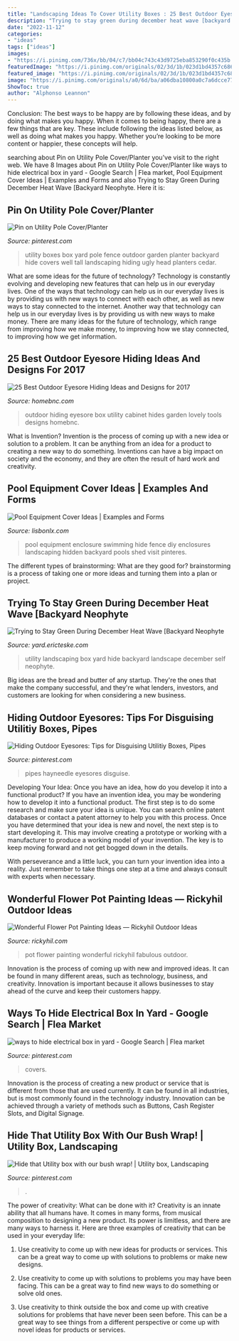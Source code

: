 ```yaml
---
title: "Landscaping Ideas To Cover Utility Boxes : 25 Best Outdoor Eyesore Hiding Ideas And Designs For 2017"
description: "Trying to stay green during december heat wave [backyard neophyte"
date: "2022-11-12"
categories:
- "ideas"
tags: ["ideas"]
images:
- "https://i.pinimg.com/736x/bb/04/c7/bb04c743c43d9725eba853290f0c435b.jpg"
featuredImage: "https://i.pinimg.com/originals/02/3d/1b/023d1bd4357c686c0b417696755cbdb6.jpg"
featured_image: "https://i.pinimg.com/originals/02/3d/1b/023d1bd4357c686c0b417696755cbdb6.jpg"
image: "https://i.pinimg.com/originals/a0/6d/ba/a06dba10800a0c7a6dcce77aa29556a3.jpg"
ShowToc: true
author: "Alphonso Leannon"
---
```



Conclusion: The best ways to be happy are by following these ideas, and by doing what makes you happy.
When it comes to being happy, there are a few things that are key. These include following the ideas listed below, as well as doing what makes you happy. Whether you’re looking to be more content or happier, these concepts will help.

	

		
searching about Pin on Utility Pole Cover/Planter you've visit to the right web. We have 8 Images about Pin on Utility Pole Cover/Planter like ways to hide electrical box in yard - Google Search | Flea market, Pool Equipment Cover Ideas | Examples and Forms and also Trying to Stay Green During December Heat Wave [Backyard Neophyte. Here it is:
		
    
## Pin On Utility Pole Cover/Planter

<img loading=lazy src="https://i.pinimg.com/originals/02/3d/1b/023d1bd4357c686c0b417696755cbdb6.jpg" onerror="this.onerror=null;this.src='https://tse3.mm.bing.net/th?id=OIP.em0l-gWXVqXfDzOqFw8m3QHaNK&amp;pid=15.1';" alt="Pin on Utility Pole Cover/Planter">

_Source: pinterest.com_

>utility boxes box yard pole fence outdoor garden planter backyard hide covers well tall landscaping hiding ugly head planters cedar. 

	

What are some ideas for the future of technology?
Technology is constantly evolving and developing new features that can help us in our everyday lives. One of the ways that technology can help us in our everyday lives is by providing us with new ways to connect with each other, as well as new ways to stay connected to the internet. Another way that technology can help us in our everyday lives is by providing us with new ways to make money. There are many ideas for the future of technology, which range from improving how we make money, to improving how we stay connected, to improving how we get information.

    
## 25 Best Outdoor Eyesore Hiding Ideas And Designs For 2017

<img loading=lazy src="https://cdn.homebnc.com/homeimg/2017/07/07-outdoor-eyesore-hiding-ideas-homebnc.jpg" onerror="this.onerror=null;this.src='https://tse3.mm.bing.net/th?id=OIP.lOq6nJ_GOhn21LyL7R7NywHaLH&amp;pid=15.1';" alt="25 Best Outdoor Eyesore Hiding Ideas and Designs for 2017">

_Source: homebnc.com_

>outdoor hiding eyesore box utility cabinet hides garden lovely tools designs homebnc. 

	

What is Invention?
Invention is the process of coming up with a new idea or solution to a problem. It can be anything from an idea for a product to creating a new way to do something. Inventions can have a big impact on society and the economy, and they are often the result of hard work and creativity.

    
## Pool Equipment Cover Ideas | Examples And Forms

<img loading=lazy src="https://i.pinimg.com/originals/a0/6d/ba/a06dba10800a0c7a6dcce77aa29556a3.jpg" onerror="this.onerror=null;this.src='https://tse4.mm.bing.net/th?id=OIP.qGll3wcDOZZZN6CO24QgewHaJ4&amp;pid=15.1';" alt="Pool Equipment Cover Ideas | Examples and Forms">

_Source: lisbonlx.com_

>pool equipment enclosure swimming hide fence diy enclosures landscaping hidden backyard pools shed visit pinteres. 

	

The different types of brainstorming: What are they good for?
brainstorming is a process of taking one or more ideas and turning them into a plan or project.

    
## Trying To Stay Green During December Heat Wave [Backyard Neophyte

<img loading=lazy src="https://1.bp.blogspot.com/-LJLvIhVnXqE/Vm2CUDTHG5I/AAAAAAAAIP8/mN1D-GwBZ40/s1600/utility%2Bbox%2Blandscaping.JPG" onerror="this.onerror=null;this.src='https://tse3.mm.bing.net/th?id=OIP.Gro1W6wZ7hYzcgYWbv_I6AHaLG&amp;pid=15.1';" alt="Trying to Stay Green During December Heat Wave [Backyard Neophyte">

_Source: yard.ericteske.com_

>utility landscaping box yard hide backyard landscape december self neophyte. 

	

Big ideas are the bread and butter of any startup. They're the ones that make the company successful, and they're what lenders, investors, and customers are looking for when considering a new business.

    
## Hiding Outdoor Eyesores: Tips For Disguising Utilitiy Boxes, Pipes

<img loading=lazy src="https://i.pinimg.com/736x/9a/a0/92/9aa092220db8f18525be95939553e83b.jpg" onerror="this.onerror=null;this.src='https://tse4.mm.bing.net/th?id=OIP.RcTPJyWvGBWoYOnLz-yuuAHaHa&amp;pid=15.1';" alt="Hiding Outdoor Eyesores: Tips for Disguising Utilitiy Boxes, Pipes">

_Source: pinterest.com_

>pipes hayneedle eyesores disguise. 

	

Developing Your Idea: Once you have an idea, how do you develop it into a functional product?
If you have an invention idea, you may be wondering how to develop it into a functional product. The first step is to do some research and make sure your idea is unique. You can search online patent databases or contact a patent attorney to help you with this process.
Once you have determined that your idea is new and novel, the next step is to start developing it. This may involve creating a prototype or working with a manufacturer to produce a working model of your invention. The key is to keep moving forward and not get bogged down in the details.

With perseverance and a little luck, you can turn your invention idea into a reality. Just remember to take things one step at a time and always consult with experts when necessary.

    
## Wonderful Flower Pot Painting Ideas — Rickyhil Outdoor Ideas

<img loading=lazy src="https://rickyhil.com/wp-content/uploads/2017/07/fabulous-flower-pot-painting-ideas.jpg" onerror="this.onerror=null;this.src='https://tse4.mm.bing.net/th?id=OIP.luYJgJNbLQn2TdV-UEU_BwHaFj&amp;pid=15.1';" alt="Wonderful Flower Pot Painting Ideas — Rickyhil Outdoor Ideas">

_Source: rickyhil.com_

>pot flower painting wonderful rickyhil fabulous outdoor. 

	

Innovation is the process of coming up with new and improved ideas. It can be found in many different areas, such as technology, business, and creativity. Innovation is important because it allows businesses to stay ahead of the curve and keep their customers happy.

    
## Ways To Hide Electrical Box In Yard - Google Search | Flea Market

<img loading=lazy src="https://i.pinimg.com/originals/a2/d2/dc/a2d2dcc0c54d0e4b03a224de11ef74de.jpg" onerror="this.onerror=null;this.src='https://tse2.mm.bing.net/th?id=OIP.pa-rjzDCtc-DHHDN-vZhrAHaK6&amp;pid=15.1';" alt="ways to hide electrical box in yard - Google Search | Flea market">

_Source: pinterest.com_

>covers. 

	

Innovation is the process of creating a new product or service that is different from those that are used currently. It can be found in all industries, but is most commonly found in the technology industry. Innovation can be achieved through a variety of methods such as Buttons, Cash Register Slots, and Digital Signage.

    
## Hide That Utility Box With Our Bush Wrap! | Utility Box, Landscaping

<img loading=lazy src="https://i.pinimg.com/736x/bb/04/c7/bb04c743c43d9725eba853290f0c435b.jpg" onerror="this.onerror=null;this.src='https://tse3.mm.bing.net/th?id=OIP.JmW5fYikTQwLiyN1uu-ongHaJ4&amp;pid=15.1';" alt="Hide that Utility box with our bush wrap! | Utility box, Landscaping">

_Source: pinterest.com_

>. 

	

The power of creativity: What can be done with it?
Creativity is an innate ability that all humans have. It comes in many forms, from musical composition to designing a new product. Its power is limitless, and there are many ways to harness it. Here are three examples of creativity that can be used in your everyday life:
1. Use creativity to come up with new ideas for products or services. This can be a great way to come up with solutions to problems or make new designs.

2. Use creativity to come up with solutions to problems you may have been facing. This can be a great way to find new ways to do something or solve old ones.

3. Use creativity to think outside the box and come up with creative solutions for problems that have never been seen before. This can be a great way to see things from a different perspective or come up with novel ideas for products or services.

